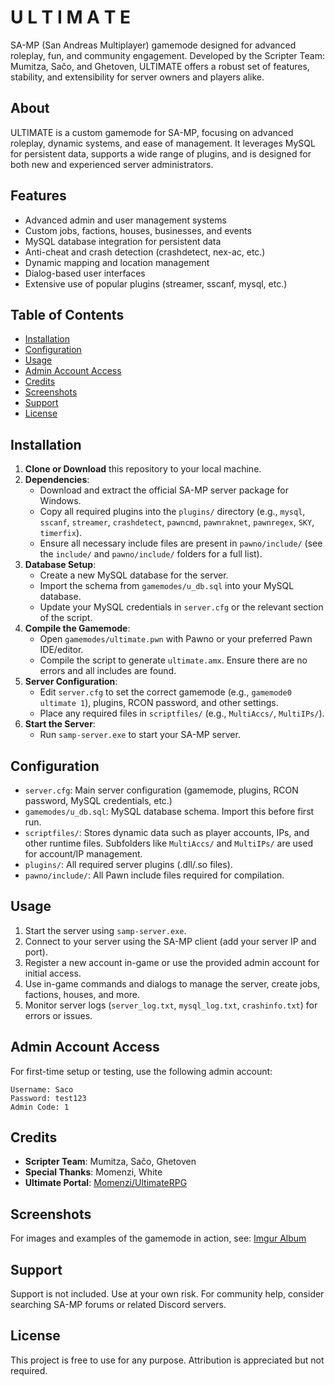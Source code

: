 # U L T I M A T E

SA-MP (San Andreas Multiplayer) gamemode designed for advanced roleplay, fun, and community engagement. Developed by the Scripter Team: Mumitza, Sačo, and Ghetoven, ULTIMATE offers a robust set of features, stability, and extensibility for server owners and players alike.

## About

ULTIMATE is a custom gamemode for SA-MP, focusing on advanced roleplay, dynamic systems, and ease of management. It leverages MySQL for persistent data, supports a wide range of plugins, and is designed for both new and experienced server administrators.

## Features

-   Advanced admin and user management systems
-   Custom jobs, factions, houses, businesses, and events
-   MySQL database integration for persistent data
-   Anti-cheat and crash detection (crashdetect, nex-ac, etc.)
-   Dynamic mapping and location management
-   Dialog-based user interfaces
-   Extensive use of popular plugins (streamer, sscanf, mysql, etc.)

## Table of Contents

-   [Installation](#installation)
-   [Configuration](#configuration)
-   [Usage](#usage)
-   [Admin Account Access](#admin-account-access)
-   [Credits](#credits)
-   [Screenshots](#screenshots)
-   [Support](#support)
-   [License](#license)

## Installation

1. **Clone or Download** this repository to your local machine.
2. **Dependencies**:
    - Download and extract the official SA-MP server package for Windows.
    - Copy all required plugins into the `plugins/` directory (e.g., `mysql`, `sscanf`, `streamer`, `crashdetect`, `pawncmd`, `pawnraknet`, `pawnregex`, `SKY`, `timerfix`).
    - Ensure all necessary include files are present in `pawno/include/` (see the `include/` and `pawno/include/` folders for a full list).
3. **Database Setup**:
    - Create a new MySQL database for the server.
    - Import the schema from `gamemodes/u_db.sql` into your MySQL database.
    - Update your MySQL credentials in `server.cfg` or the relevant section of the script.
4. **Compile the Gamemode**:
    - Open `gamemodes/ultimate.pwn` with Pawno or your preferred Pawn IDE/editor.
    - Compile the script to generate `ultimate.amx`. Ensure there are no errors and all includes are found.
5. **Server Configuration**:
    - Edit `server.cfg` to set the correct gamemode (e.g., `gamemode0 ultimate 1`), plugins, RCON password, and other settings.
    - Place any required files in `scriptfiles/` (e.g., `MultiAccs/`, `MultiIPs/`).
6. **Start the Server**:
    - Run `samp-server.exe` to start your SA-MP server.

## Configuration

-   `server.cfg`: Main server configuration (gamemode, plugins, RCON password, MySQL credentials, etc.)
-   `gamemodes/u_db.sql`: MySQL database schema. Import this before first run.
-   `scriptfiles/`: Stores dynamic data such as player accounts, IPs, and other runtime files. Subfolders like `MultiAccs/` and `MultiIPs/` are used for account/IP management.
-   `plugins/`: All required server plugins (.dll/.so files).
-   `pawno/include/`: All Pawn include files required for compilation.

## Usage

1. Start the server using `samp-server.exe`.
2. Connect to your server using the SA-MP client (add your server IP and port).
3. Register a new account in-game or use the provided admin account for initial access.
4. Use in-game commands and dialogs to manage the server, create jobs, factions, houses, and more.
5. Monitor server logs (`server_log.txt`, `mysql_log.txt`, `crashinfo.txt`) for errors or issues.

## Admin Account Access

For first-time setup or testing, use the following admin account:

```
Username: Saco
Password: test123
Admin Code: 1
```

## Credits

-   **Scripter Team**: Mumitza, Sačo, Ghetoven
-   **Special Thanks**: Momenzi, White
-   **Ultimate Portal**: [Momenzi/UltimateRPG](https://github.com/Momenzi/UltimateRPG)

## Screenshots

For images and examples of the gamemode in action, see: [Imgur Album](https://imgur.com/a/NA2ohfN)

## Support

Support is not included. Use at your own risk. For community help, consider searching SA-MP forums or related Discord servers.

## License

This project is free to use for any purpose. Attribution is appreciated but not required.
